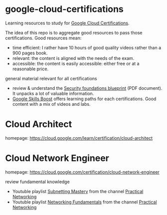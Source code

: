 # google-cloud-certifications
Learning resources to study for [Google Cloud Certifications](https://cloud.google.com/learn/certification).

The idea of this repo is to aggregate good resources to pass those certifications. Good resources mean:

* time efficient: I rather have 10 hours of good quality videos rather than a 900 pages book.
* relevant: the content is aligned with the needs of the exam.
* accessible: the content is easily accessible: either free or at a reasonable price.

general material relevant for all certifications
* review & understand the [Security foundations blueprint](https://cloud.google.com/architecture/security-foundations) (PDF document). It unpacks a lot of valuable information.
* [Google Skills Boost](https://www.cloudskillsboost.google/paths) offers learning paths for each certifications. Good content with a mix of videos and labs.

# Cloud Architect
homepage: https://cloud.google.com/learn/certification/cloud-architect


# Cloud Network Engineer
homepage: https://cloud.google.com/certification/cloud-network-engineer

review fundamental knowledge
* Youtuble playlist [Subnetting Mastery](https://www.youtube.com/playlist?list=PLIFyRwBY_4bQUE4IB5c4VPRyDoLgOdExE) from the channel 
[Practical Networking](https://www.youtube.com/@PracticalNetworking)
* Youtuble playlist [Networking Fundamentals](https://www.youtube.com/playlist?list=PLIFyRwBY_4bRLmKfP1KnZA6rZbRHtxmXi) from the channel 
[Practical Networking](https://www.youtube.com/@PracticalNetworking)







